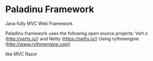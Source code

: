 Paladinu Framework
========

Java fully MVC Web Framework


Paladinu framework uses the following open source projects:
Vert.x (http://vertx.io/) and Netty (https://netty.io/)
Using rythmengine (http://www.rythmengine.com)

like MVC Razor
